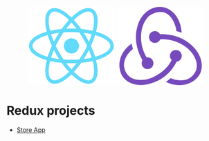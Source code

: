 <p align="center">
    <a href=#><img src="https://raw.githubusercontent.com/jbocane6/redux_projects/master/store-app/public/react.png" alt="react" width="200" /></a>
    <a href=#><img src="https://raw.githubusercontent.com/jbocane6/redux_projects/master/store-app/public/redux.png" alt="redux" width="200" /></a>
  </p>

# Redux projects

- [Store App](https://github.com/jbocane6/redux_projects/tree/master/store-app)
